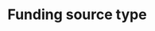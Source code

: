 ---
title: 'Funding source type'
field: 'is.contributor.funderType'
slug: 'is-contributor-fundertype'
description: 'Funder or investor types'
comment: 'Select from control list. Data element used by Evidensia'
required: False
vocabulary: 'vocabulary.txt'
module: 'Provenance'
cluster: 'Global'
policy: 'Controlled value. Multi select from control list.'
layout: 'home'
---